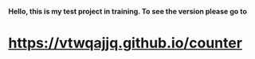 
**Hello, this is my test project in training. To see the version please go to**
# https://vtwqajjq.github.io/counter

